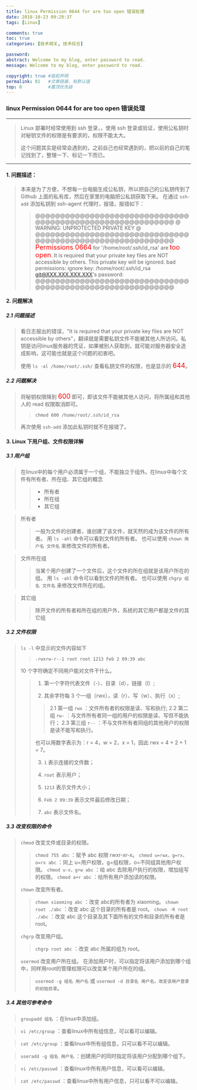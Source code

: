 ```yaml
---
title: linux Permission 0644 for are too open 错误处理
date: 2018-10-23 09:29:37
tags: [Linux]

comments: true
toc: true
categories: [技术相关, 技术综合]

password:
abstract: Welcome to my blog, enter password to read.
message: Welcome to my blog, enter password to read.

copyright: true #版权声明
permalink: 01   #文章链接，有默认值
top: 0          #置顶优先级
---
```


### linux Permission 0644 for are too open 错误处理

---
> Linux 部署时经常使用到 ssh 登录，，使用 ssh 登录或验证，使用公私钥时对秘钥文件的权限是有要求的，权限不能太大。
>
> 这个问题其实是经常会遇到的，之前自己也经常遇到的，把以前的自己的笔记找到了，整理一下、标记一下而已。
---

#### 1. 问题描述：
> 本来是为了方便，不想每一台电脑生成公私钥，所以把自己的公私钥传到了 Github 上面的私有库，然后在家里的电脑把公私钥获取下来。
> 在通过 `ssh-add` 添加私钥到 ssh-agent 代理时，报错，报错如下：
>>
>> @@@@@@@@@@@@@@@@@@@@@@@@@@@@@@@@@@@@@@@@@@@@@@@@@@@@@@@@@@@
>> @ WARNING: UNPROTECTED PRIVATE KEY @
>> @@@@@@@@@@@@@@@@@@@@@@@@@@@@@@@@@@@@@@@@@@@@@@@@@@@@@@@@@@@
>> <font color="#FF0000" size=4>Permissions 0664</font> for '/home/root/.ssh/id_rsa' are <font color="#FF0000" size=4>too open</font>.
>> It is required that your private key files are NOT accessible by others.
>> This private key will be ignored.
>> bad permissions: ignore key: /home/root/.ssh/id_rsa
>> git@XXX.XXX.XXX.XXX's password: @@@@@@@@@@@@@@@@@@@@@@@@@@@@@@@@@@@@@@@@@@@@@@@@@@@@@@@@@@@
>>

#### 2. 问题解决

##### 2.1 问题描述
> 看日志报出的错误，"It is required that your private key files are NOT accessible by others"，翻译就是需要私钥文件不能被其他人所访问。私钥是访问linux服务器的凭证，如果被别人获取到，就可能对服务器安全造成影响，这可能也就是这个问题的初衷吧。
>
> 使用 `ls -al /home/root/.ssh/` 查看私钥文件的权限，也是显示的 <font color="#FF0000" size=4>644</font>。

##### 2.2 问题解决
> 将秘钥权限降到 <font color="#FF0000" size=4>600</font> 即可，即该文件不能被其他人访问，将所属组和其他人的 read 权限取消即可。
>
>> `chmod 600 /home/root/.ssh/id_rsa`
>
> 再次使用 `ssh-add` 添加此私钥时就不在报错了。


#### 3. Linux 下用户组、文件权限详解

##### 3.1 用户组

> 在linux中的每个用户必须属于一个组，不能独立于组外。在linux中每个文件有所有者、所在组、其它组的概念
>>
>> - 所有者
>> - 所在组
>> - 其它组

> 所有者
>> 一般为文件的创建者，谁创建了该文件，就天然的成为该文件的所有者。
>> 用 `ls ‐ahl` 命令可以看到文件的所有者。
>> 也可以使用 `chown 用户名 文件名` 来修改文件的所有者。

> 文件所在组
>> 当某个用户创建了一个文件后，这个文件的所在组就是该用户所在的组。
>> 用 `ls ‐ahl` 命令可以看到文件的所有者。
>> 也可以使用 `chgrp 组名 文件名` 来修改文件所在的组。

>其它组
>>
>> 除开文件的所有者和所在组的用户外，系统的其它用户都是文件的其它组

##### 3.2 文件权限
> `ls -l` 中显示的文件内容如下
>>
>> `-rwxrw-r‐-1 root root 1213 Feb 2 09:39 abc`
>>
> 10 个字符确定不同用户能对文件干什么。
>>
>> 1. 第一个字符代表文件（-）、目录（d），链接（l）;
>>
>> 2. 其余字符每 3 个一组（rwx），读（r）、写（w）、执行（x）;
>>>
>>> 2.1 第一组 `rwx` ：文件所有者的权限是读、写和执行;
>>> 2.2 第二组 `rw-` ：与文件所有者同一组的用户的权限是读、写但不能执行；
>>> 2.3 第三组 `r--` ：不与文件所有者同组的其他用户的权限是读不能写和执行。
>>>
>> 也可以用数字表示为：r = 4，w = 2，x = 1，因此 rwx = 4 + 2 + 1 = 7。
>>>
>> 3. `1` 表示连接的文件数；
>>
>> 4. `root` 表示用户；
>>
>> 5. `1213` 表示文件大小；
>>
>> 6. `Feb 2 09:39` 表示文件最后修改日期；
>>
>> 7. `abc` 表示文件名。

##### 3.3 改变权限的命令
> `chmod` 改变文件或目录的权限。
>>
>> `chmod 755 abc` ：赋予 abc 权限 rwxr-xr-x。
>> `chmod u=rwx，g=rx，o=rx abc` ：同上 u=用户权限，g=组权限，o=不同组其他用户权限。
>> `chmod u-x，g+w abc` ：给 abc 去除用户执行的权限，增加组写的权限。
>> `chmod a+r abc` ：给所有用户添加读的权限。
>
> `chown` 改变所有者。
>>
>> `chown xiaoming abc` ：改变 abc的所有者为 xiaoming。
>> `chown root ./abc` ：改变 abc 这个目录的所有者是 root。
>> `chown ‐R root ./abc` ：改变 abc 这个目录及其下面所有的文件和目录的所有者是 root。
>
> `chgrp` 改变用户组。
>
>> `chgrp root abc` ：改变 abc 所属的组为 root。
>
> `usermod` 改变用户所在组。
> 在添加用户时，可以指定将该用户添加到哪个组中，同样用root的管理权限可以改变某个用户所在的组。
>>
>> `usermod ‐g 组名 用户名` 或 `usermod ‐d 目录名 用户名，改变该用户登录的初始目录`。
>>

##### 3.4 其他可参考命令
> `groupadd 组名` ：在linux中添加组。

> `vi /etc/group` ：查看linux中所有组信息，可以看可以编辑。

> `cat /etc/group` ：查看linux中所有组信息，只可以看不可以编辑。

> `useradd ‐g 组名 用户名` ：创建用户的同时指定将该用户分配到哪个组下。

> `vi /etc/passwd` ：查看linux中所有用户信息，可以看可以编辑。

> `cat /etc/passwd` ：查看linux中所有用户信息，只可以看不可以编辑。
